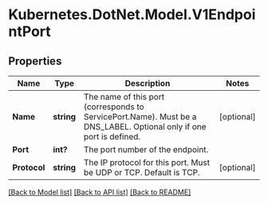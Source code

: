 # Kubernetes.DotNet.Model.V1EndpointPort
## Properties

Name | Type | Description | Notes
------------ | ------------- | ------------- | -------------
**Name** | **string** | The name of this port (corresponds to ServicePort.Name). Must be a DNS_LABEL. Optional only if one port is defined. | [optional] 
**Port** | **int?** | The port number of the endpoint. | 
**Protocol** | **string** | The IP protocol for this port. Must be UDP or TCP. Default is TCP. | [optional] 

[[Back to Model list]](../README.md#documentation-for-models) [[Back to API list]](../README.md#documentation-for-api-endpoints) [[Back to README]](../README.md)

